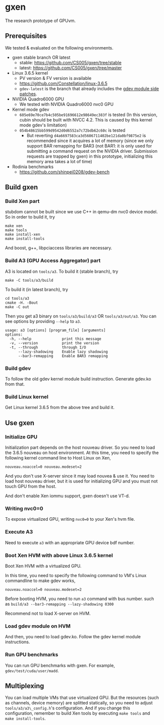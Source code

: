 # gxen

The research prototype of GPUvm.

## Prerequisites

We tested & evaluated on the following environments.

+ gxen stable branch OR latest
    + stable: https://github.com/CS005/gxen/tree/stable
    + latest: https://github.com/CS005/gxen/tree/master
+ Linux 3.6.5 kernel
    + PV version & FV version is available
    + https://github.com/Constellation/linux-3.6.5
    + `gdev-latest` is the branch that already includes the [gdev module side patches](https://github.com/CPFL/gdev/blob/605e69e70ce7b4c505be91696612e98649ec383f/mod/linux/patches/gdev-nouveau-3.6.patch).
+ NVIDIA Quadro6000 GPU
    + We tested with NVIDIA Quadro6000 nvc0 GPU
+ Kernel mode gdev
    + `605e69e70ce7b4c505be91696612e98649ec383f` is tested (In this version, cubin should be built with NVCC 4.2. This is caused by this kernel mode gdev's limitation)
    + `054b48615bb599d9542d0d6552a7c72bdb62c60c` is tested
      + But reverting `d4a6697583ca3d5606711402be121da0bf9875e2` is recommended since it acquires a lot of memory (since we only support BAR remapping for BAR3 (not BAR1: it is only used for submitting a command request on the NVIDIA driver. Submission requests are trapped by gxen) in this prototype, initializing this memory area takes a lot of time)
+ Rodinia benchmarks
    + https://github.com/shinpei0208/gdev-bench

## Build gxen

### Build Xen part

stubdom cannot be built since we use C++ in qemu-dm nvc0 device model.
So in order to build it, try
```
make xen
make tools
make install-xen
make install-tools
```

And boost, g++, libpciaccess libraries are necessary.

### Build A3 (GPU Access Aggregator) part

A3 is located on `tools/a3`. To build it (stable branch), try
```
make -C tools/a3/build
```

To build it (in latest branch), try
```
cd tools/a3
cmake -H. -Bout
make -C out
```

Then you get a3 binary on `tools/a3/build/a3` OR `tools/a3/out/a3`. You can see options by providing `--help` to `a3`.

```
usage: a3 [options] [program_file] [arguments]
options:
  -h, --help              print this message
  -v, --version           print the version
  -t, --through           through I/O
      --lazy-shadowing    Enable lazy shadowing
      --bar3-remapping    Enable BAR3 remapping
```

### Build gdev

To follow the old gdev kernel module build instruction. Generate gdev.ko from that.

### Build Linux kernel

Get Linux kernel 3.6.5 from the above tree and build it.

## Use gxen

### Initialize GPU

Initialization part depends on the host nouveau driver. So you need to load the 3.6.5 nouveau on host environment.
At this time, you need to specify the following kernel command line to Host Linux on Xen,

```
nouveau.noaccel=0 nouveau.modeset=2
```

And you don't use X-server since it may load nouvea & use it. You need to load host nouveau driver, but it is used for
initializing GPU and you must not touch GPU from the host.

And don't enable Xen iommu support, gxen doesn't use VT-d.

### Writing nvc0=0

To expose virtualized GPU, writing `nvc0=0` to your Xen's hvm file.

### Execute A3

Need to execute `a3` with an appropriate GPU device bdf number.

### Boot Xen HVM with above Linux 3.6.5 kernel

Boot Xen HVM with a virtualized GPU.

In this time, you need to specify the following command to VM's Linux commandline to make gdev works,
```
nouveau.noaccel=0 nouveau.modeset=2
```

Before booting HVM, you need to run `a3` command with bus number. such as `build/a3 --bar3-remapping --lazy-shadowing 0300`

Recommend not to load X-server on HVM.

### Load gdev module on HVM

And then, you need to load gdev.ko. Follow the gdev kernel module instructions.

### Run GPU benchmarks

You can run GPU benchmarks with gxen. For example, `gdev/test/cuda/user/madd`.

## Multiplexing

You can load multiple VMs that use virtualized GPU.
But the resources (such as channels, device memory) are splitted statically, so you need to adjust `tools/a3/a3\_config.h`'s configuration.
And if you change this configuration, remember to build Xen tools by executing `make tools` and `make install-tools`.

